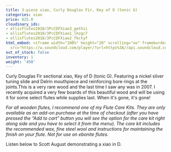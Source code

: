 ```yaml
---
title: 3-piece xiao, Curly Douglas Fir, Key of D (tonic G)
categories: xiao
price: 825.0
cloudinary_ids:
- ellisflutes2018/3PcCDFXiao3_gethii
- ellisflutes2018/3PcCDFXiao1_lhzgc7
- ellisflutes2018/3PcCDFXiao2_fkctyf
html_embed: <iframe width="100%" height="20" scrolling="no" frameborder="no" allow="autoplay"
  src="https://w.soundcloud.com/player/?url=https%3A//api.soundcloud.com/tracks/232506958&color=%23ff5500&inverse=false&auto_play=false&show_user=true"></iframe>
out_of_stock: false
inventory: 1
weight: '450'
---
```


Curly Douglas Fir sectional xiao, Key of D (tonic G).  Featuring a nickel silver tuning slide and Delrin mouthpiece and reinforcing bore rings at the joints.This is a very rare wood and the last time I saw any was in 2007.  I recently acquired a very few boards of this beautiful wood and will be using it for some select flutes while supplies last.  When it's gone, it's gone! 

*For all wooden flutes, I recommend one of my Flute Care Kits.  They are only available as an add-on purchase at the time of checkout (after you have pressed the “Add to cart” button you will see the option for the care kit right along side and you have to select it from the menu). The care kit includes the recommended wax, fine steel wool and instructions for maintaining the finish on your flute.  Not for use on ebonite flutes.*


Listen below to Scott August demonstrating a xiao in D.